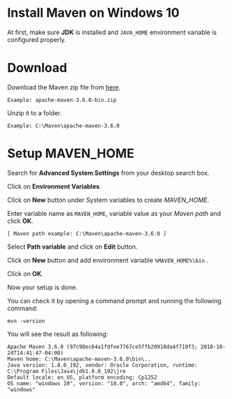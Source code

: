 # Install Maven on Windows 10

At first, make sure **JDK** is installed and `JAVA_HOME` environment variable is configured properly.

# Download

Download the Maven zip file from [here](https://maven.apache.org/download.cgi). 

`Example: apache-maven-3.6.0-bin.zip`

Unzip it to a folder. 

`Example: C:\Maven\apache-maven-3.6.0` 

# Setup MAVEN_HOME

Search for **Advanced System Settings** from your desktop search box.

Click on **Environment Variables**.

Click on **New** button under System variables to create *MAVEN_HOME*.

Enter variable name as `MAVEN_HOME`, variable value as your *Maven path* and click **OK**. 

`[ Maven path example: C:\Maven\apache-maven-3.6.0 ]` 

Select **Path variable** and click on **Edit** button.

Click on **New** button and add environment variable `%MAVEN_HOME%\bin` .

Click on **OK**.

Now your setup is done.

You can check it by opening a command prompt and running the following command:

`mvn -version`

You will see the result as following:

```
Apache Maven 3.6.0 (97c98ec64a1fdfee7767ce5ffb20918da4f719f3; 2018-10-24T14:41:47-04:00)
Maven home: C:\Maven\apache-maven-3.6.0\bin\..
Java version: 1.8.0_192, vendor: Oracle Corporation, runtime: C:\Program Files\Java\jdk1.8.0_192\jre
Default locale: en_US, platform encoding: Cp1252
OS name: "windows 10", version: "10.0", arch: "amd64", family: "windows"
```
